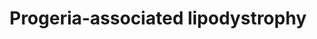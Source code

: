 ---
annotations:
- id: PW:0000013
  parent: disease pathway
  type: Pathway Ontology
  value: disease pathway
- id: DOID:3911
  parent: genetic disease
  type: Disease Ontology
  value: progeria
- id: DOID:811
  parent: null
  type: Disease Ontology
  value: lipodystrophy
- id: DOID:5688
  parent: genetic disease
  type: Disease Ontology
  value: Werner syndrome
authors:
- UlasBabayigit
- Eweitz
- Fehrhart
- MaintBot
communities:
- RareDiseases
description: Progeroid syndromes are a group of diseases that cause premature aging
  in the affected. In this pathway, the progeroid diseases, which also show lipodystrophy
  in the affected, are in red and linked to these are the genes that are mutated for
  these diseases. These genes are specifically linked to lipodystrophy.
last-edited: 2021-06-20
organisms:
- Homo sapiens
redirect_from:
- /index.php/Pathway:WP5103
- /instance/WP5103
revision: null
schema-jsonld:
- '@context': https://schema.org/
  '@id': https://wikipathways.github.io/pathways/WP5103.html
  '@type': Dataset
  creator:
    '@type': Organization
    name: WikiPathways
  description: Progeroid syndromes are a group of diseases that cause premature aging
    in the affected. In this pathway, the progeroid diseases, which also show lipodystrophy
    in the affected, are in red and linked to these are the genes that are mutated
    for these diseases. These genes are specifically linked to lipodystrophy.
  keywords:
  - Asprosin
  - BANF1
  - CAAX
  - DPC
  - FBN1
  - FNTA
  - Farnesyl
  - Farnesyl-L-cysteine
  - Fibrillin-1
  - GPCR
  - 'Hutchinson-Gilford '
  - ICMT
  - Insulin
  - KCNJ6
  - Keppen-Lubinsky
  - LMNA
  - LMNB1
  - LMNB2
  - Lamin A
  - Lamin B1
  - Lamin B2
  - 'MDP '
  - Mandibuloacral
  - 'Marfan '
  - 'Nestor-Guillermo '
  - PARP1
  - POLD1
  - PPARG
  - Prelamin-A/C
  - Progeria Syndrome
  - 'Progeroid features-hepatocellular '
  - RECQL
  - SMAD2
  - SMAD3
  - SMAD4
  - SPRTN
  - TGFB1
  - WRN
  - 'Werner '
  - ZMPSTE24
  - 'carcinoma predisposition syndrome '
  - dysplasia
  - progeria syndrome
  - syndrome
  license: CC0
  name: Progeria-associated lipodystrophy
seo: CreativeWork
title: Progeria-associated lipodystrophy
wpid: WP5103
---